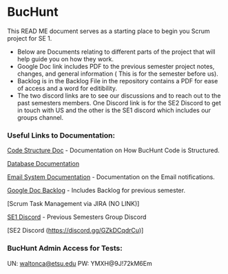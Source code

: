 # BucHunt
This READ ME document serves as a starting place to begin you Scrum project for SE 1.
  - Below are Documents relating to different parts of the project that will help guide you on how they work.
  - Google Doc link includes PDF to the previous semester project notes, changes, and general information ( This is for the semester before us).
  - Backlog is in the Backlog File in the repository contains a PDF for ease of access and a word for editibility.
  - The two discord links are to see our discussions and to reach out to the past semesters members. One Discord link is for the SE2 Discord to get in touch with US and the other is the SE1 discord     which includes our groups channel.


### Useful Links to Documentation:

[Code Structure Doc](https://github.com/TimothyG17-arch/scavRus/blob/master/Documentation/Code%20Structure%20Documentation.docx) - Documentation on How BucHunt Code is Structured.

[Database Documentation](https://github.com/TimothyG17-arch/scavRus/blob/master/Documentation/Database%20Documentation.docx)

[Email System Documentation](https://github.com/TimothyG17-arch/scavRus/blob/master/Documentation/Email%20System%20Documentation.docx) - Documentation on the Email notifications.

[Google Doc Backlog](https://github.com/TimothyG17-arch/scavRus/blob/master/Scrum%20Team.pdf) - Includes Backlog for previous semester.

[Scrum Task Management via JIRA (NO LINK)]

[SE1 Discord](https://discord.gg/y99dnXxZRd) - Previous Semesters Group Discord

[SE2 Discord (https://discord.gg/GZkDCqdrCu)]


### BucHunt Admin Access for Tests:
 UN: waltonca@etsu.edu
 PW: YMXH@9J!72kM6Em



